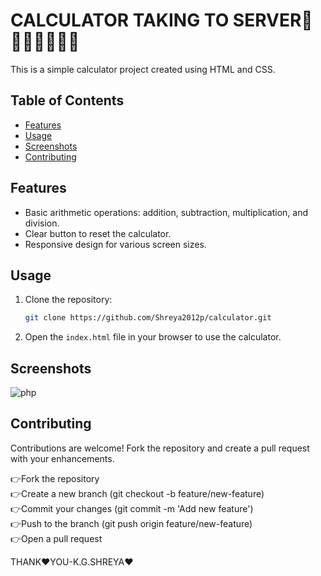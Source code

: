 # CALCULATOR TAKING TO SERVER📱👩‍💻👩‍💻👩‍💻

This is a simple calculator project created using HTML and CSS.

## Table of Contents 
- [Features](#features)
- [Usage](#usage)
- [Screenshots](#screenshots)
- [Contributing](#contributing)

## Features

- Basic arithmetic operations: addition, subtraction, multiplication, and division.
- Clear button to reset the calculator.
- Responsive design for various screen sizes.

## Usage

1. Clone the repository:

    ```bash
    git clone https://github.com/Shreya2012p/calculator.git
    ```

2. Open the `index.html` file in your browser to use the calculator.

## Screenshots
![php](https://github.com/Shreya2012p/calculator/assets/96654167/f221a34f-2c3d-4e96-a20e-c8082eb8115e)

## Contributing

Contributions are welcome! Fork the repository and create a pull request with your enhancements.

👉Fork the repository</br>
👉Create a new branch (git checkout -b feature/new-feature)</br>
👉Commit your changes (git commit -m 'Add new feature')</br>
👉Push to the branch (git push origin feature/new-feature)</br>
👉Open a pull request</br>

THANK❤️YOU-K.G.SHREYA❤️
